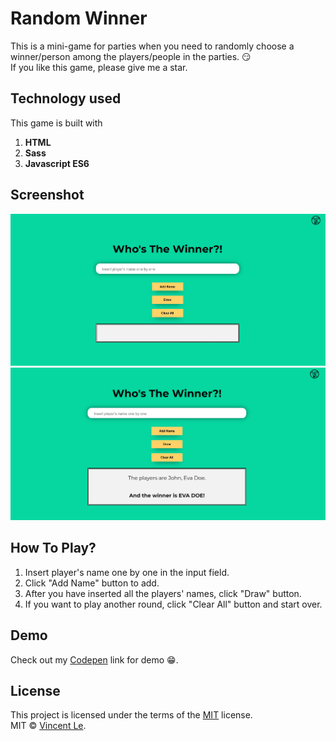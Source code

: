 # Random Winner

This is a mini-game for parties when you need to randomly choose a winner/person among the players/people in the parties. :smirk:\
If you like this game, please give me a star.

## Technology used

This game is built with

1. **HTML**
2. **Sass**
3. **Javascript ES6**

## Screenshot

![GameInterface](/resources/start.jpg)
![Gameplay](/resources/play.jpg)

## How To Play?

1. Insert player's name one by one in the input field.
2. Click "Add Name" button to add.
3. After you have inserted all the players' names, click "Draw" button.
4. If you want to play another round, click "Clear All" button and start over.

## Demo

Check out my [Codepen](https://codepen.io/vincentle/full/gOwXygj) link for demo :grin:.

## License

This project is licensed under the terms of the [MIT](/LICENSE) license.\
MIT © [Vincent Le]("https://www.vincentle.me/").

